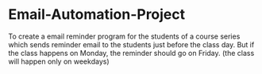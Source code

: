 # Email-Automation-Project
To create a email reminder program for the students of a course series which sends reminder email to the students just before the class day. But if the class happens on Monday, the reminder should go on Friday. (the class will happen only on weekdays)
